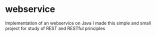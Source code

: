 # webservice
Implementation of an webservice on Java
I made this simple and small project for study of REST and RESTful principles
